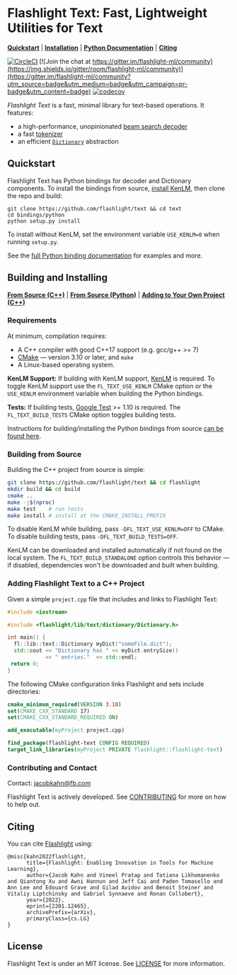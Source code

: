 # Flashlight Text: Fast, Lightweight Utilities for Text

[**Quickstart**](#quickstart)
| [**Installation**](#building-and-installing)
| [**Python Documentation**](bindings/python)
| [**Citing**](#citing)

[![CircleCI](https://circleci.com/gh/flashlight/text.svg?style=shield)](https://app.circleci.com/pipelines/github/flashlight/text)
[![Join the chat at https://gitter.im/flashlight-ml/community](https://img.shields.io/gitter/room/flashlight-ml/community)](https://gitter.im/flashlight-ml/community?utm_source=badge&utm_medium=badge&utm_campaign=pr-badge&utm_content=badge) [![codecov](https://codecov.io/gh/flashlight/text/branch/main/graph/badge.svg?token=rBp4AilMc0)](https://codecov.io/gh/flashlight/text)

*Flashlight Text* is a fast, minimal library for text-based operations. It features:
- a high-performance, unopinionated [beam search decoder](flashlight/lib/text/decoder)
- a fast [tokenizer](flashlight/lib/text/tokenizer)
- an efficient [`Dictionary`](flashlight/lib/text/dictionary) abstraction

## Quickstart

Flashlight Text has Python bindings for decoder and Dictionary components. To install the bindings from source, [install KenLM](https://github.com/kpu/kenlm/), then clone the repo and build:
```shell
git clone https://github.com/flashlight/text && cd text
cd bindings/python
python setup.py install
```
To install without KenLM, set the environment variable `USE_KENLM=0` when running `setup.py`.

See the [full Python binding documentation](bindings/python) for examples and more.

## Building and Installing
[**From Source (C++)**](#building-from-source) | [**From Source (Python)**](bindings/python#build-instructions) | [**Adding to Your Own Project (C++)**](#adding-flashlight-text-to-a-c++-project)

### Requirements
At minimum, compilation requires:
- A C++ compiler with good C++17 support (e.g. gcc/g++ >= 7)
- [CMake](https://cmake.org/) — version 3.10 or later, and ``make``
- A Linux-based operating system.

**KenLM Support:** If building with KenLM support, [KenLM](https://github.com/kpu/kenlm/) is required. To toggle KenLM support use the `FL_TEXT_USE_KENLM` CMake option or the `USE_KENLM` environment variable when building the Python bindings.

**Tests:** If building tests, [Google Test](https://github.com/google/googletest) >= 1.10 is required. The `FL_TEXT_BUILD_TESTS` CMake option toggles building tests.

Instructions for building/installing the Python bindings from source [can be found here](bindings/python/README.md).

### Building from Source

Building the C++ project from source is simple:
```bash
git clone https://github.com/flashlight/text && cd flashlight
mkdir build && cd build
cmake ..
make -j$(nproc)
make test    # run tests
make install # install at the CMAKE_INSTALL_PREFIX
```
To disable KenLM while building, pass `-DFL_TEXT_USE_KENLM=OFF` to CMake. To disable building tests, pass `-DFL_TEXT_BUILD_TESTS=OFF`.

KenLM can be downloaded and installed automatically if not found on the local system. The `FL_TEXT_BUILD_STANDALONE` option controls this behavior — if disabled, dependencies won't be downloaded and built when building.

### Adding Flashlight Text to a C++ Project

Given a simple `project.cpp` file that includes and links to Flashlight Text:
```c++
#include <iostream>

#include <flashlight/lib/text/dictionary/Dictionary.h>

int main() {
  fl::lib::text::Dictionary myDict("someFile.dict");
  std::cout << "Dictionary has " << myDict.entrySize()
            << " entries."  << std::endl;
 return 0;
}
```

The following CMake configuration links Flashlight and sets include directories:

```cmake
cmake_minimum_required(VERSION 3.10)
set(CMAKE_CXX_STANDARD 17)
set(CMAKE_CXX_STANDARD_REQUIRED ON)

add_executable(myProject project.cpp)

find_package(flashlight-text CONFIG REQUIRED)
target_link_libraries(myProject PRIVATE flashlight::flashlight-text)
```

### Contributing and Contact
Contact: jacobkahn@fb.com

Flashlight Text is actively developed. See
[CONTRIBUTING](CONTRIBUTING.md) for more on how to help out.

## Citing
You can cite [Flashlight](https://arxiv.org/abs/2201.12465) using:
```
@misc{kahn2022flashlight,
      title={Flashlight: Enabling Innovation in Tools for Machine Learning},
      author={Jacob Kahn and Vineel Pratap and Tatiana Likhomanenko and Qiantong Xu and Awni Hannun and Jeff Cai and Paden Tomasello and Ann Lee and Edouard Grave and Gilad Avidov and Benoit Steiner and Vitaliy Liptchinsky and Gabriel Synnaeve and Ronan Collobert},
      year={2022},
      eprint={2201.12465},
      archivePrefix={arXiv},
      primaryClass={cs.LG}
}
```

## License
Flashlight Text is under an MIT license. See [LICENSE](LICENSE) for more information.
